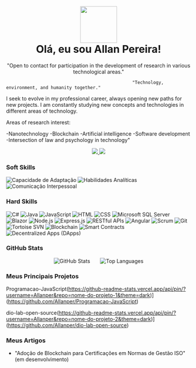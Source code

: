 <h1 align="center">
    <a href="https://www.linkedin.com/in/allanper/">
     <img align="center" width="100px" src="C:\Users\linda\OneDrive\Área de Trabalho\DIO\BootCamp - Angular-Java">
    </a>
    <br />
    Olá, eu sou Allan Pereira!
</h1>

<p align="center">
                            "Open to contact for participation in the development of research in various technological areas."

                                                    "Technology, environment, and humanity together."

I seek to evolve in my professional career, always opening new paths for new projects. I am constantly studying new concepts and technologies in different areas of technology.

Areas of research interest:

-Nanotechnology
-Blockchain
-Artificial intelligence 
-Software development
-Intersection of law and psychology in technology"
</p>

<p align="center">
    <a href="https://www.linkedin.com/in/allanper/">
        <img src="https://img.shields.io/badge/-LinkedIn-0A66C2?style=for-the-badge&logo=linkedin&logoColor=white" />
    </a>
    <a href="mailto:allanmarp@hotmail.com">
        <img src="https://img.shields.io/badge/-Email-D14836?style=for-the-badge&logo=microsoft-outlook&logoColor=white" />
    </a>
</p>

### Soft Skills

![Capacidade de Adaptação](https://img.shields.io/badge/Capacidade%20de%20Adaptação-30A3DC?style=for-the-badge)
![Habilidades Analíticas](https://img.shields.io/badge/Habilidades%20Anal%C3%ADticas-E94D5F?style=for-the-badge)
![Comunicação Interpessoal](https://img.shields.io/badge/Comunicação%20Interpessoal-181717?style=for-the-badge)

### Hard Skills

![C#](https://img.shields.io/badge/C%23-239120?style=for-the-badge&logo=c-sharp&logoColor=white)
![Java](https://img.shields.io/badge/Java-007396?style=for-the-badge&logo=java&logoColor=white)
![JavaScript](https://img.shields.io/badge/JavaScript-F7DF1E?style=for-the-badge&logo=javascript&logoColor=black)
![HTML](https://img.shields.io/badge/HTML-E34F26?style=for-the-badge&logo=html5&logoColor=white)
![CSS](https://img.shields.io/badge/CSS-1572B6?style=for-the-badge&logo=css3&logoColor=white)
![Microsoft SQL Server](https://img.shields.io/badge/Microsoft%20SQL%20Server-CC2927?style=for-the-badge&logo=microsoft-sql-server&logoColor=white)
![Blazor](https://img.shields.io/badge/Blazor-5C2D91?style=for-the-badge)
![Node.js](https://img.shields.io/badge/Node.js-339933?style=for-the-badge&logo=node.js&logoColor=white)
![Express.js](https://img.shields.io/badge/Express.js-000000?style=for-the-badge&logo=express&logoColor=white)
![RESTful APIs](https://img.shields.io/badge/RESTful%20APIs-30A3DC?style=for-the-badge)
![Angular](https://img.shields.io/badge/Angular-DD0031?style=for-the-badge&logo=angular&logoColor=white)
![Scrum](https://img.shields.io/badge/Scrum-30A3DC?style=for-the-badge)
![Git](https://img.shields.io/badge/Git-F05032?style=for-the-badge&logo=git&logoColor=white)
![Tortoise SVN](https://img.shields.io/badge/Tortoise%20SVN-810B14?style=for-the-badge&logo=apache-subversion&logoColor=white)
![Blockchain](https://img.shields.io/badge/Blockchain-121D33?style=for-the-badge)
![Smart Contracts](https://img.shields.io/badge/Smart%20Contracts-FFA63D?style=for-the-badge)
![Decentralized Apps (DApps)](https://img.shields.io/badge/Decentralized%20Apps%20(DApps)-0A66C2?style=for-the-badge)

### GitHub Stats

<p align="center">
  <img src="https://github-readme-stats.vercel.app/api?username=Allanper&theme=dark&show_icons=true&count_private=true" alt="GitHub Stats">
  <span>&nbsp;&nbsp;&nbsp;&nbsp;&nbsp;</span> <!-- Adiciona espaço entre as badges -->
  <img src="https://github-readme-stats.vercel.app/api/top-langs/?username=Allanper&layout=compact" alt="Top Languages">
</p>

### Meus Principais Projetos

Programacao-JavaScript(https://github-readme-stats.vercel.app/api/pin/?username=Allanper&repo=nome-do-projeto-1&theme=dark)](https://github.com/Allanper/Programacao-JavaScript)

dio-lab-open-source(https://github-readme-stats.vercel.app/api/pin/?username=Allanper&repo=nome-do-projeto-2&theme=dark)](https://github.com/Allanper/dio-lab-open-source)

### Meus Artigos

- "Adoção de Blockchain para Certificações em Normas de Gestão ISO" (em desenvolvimento)


